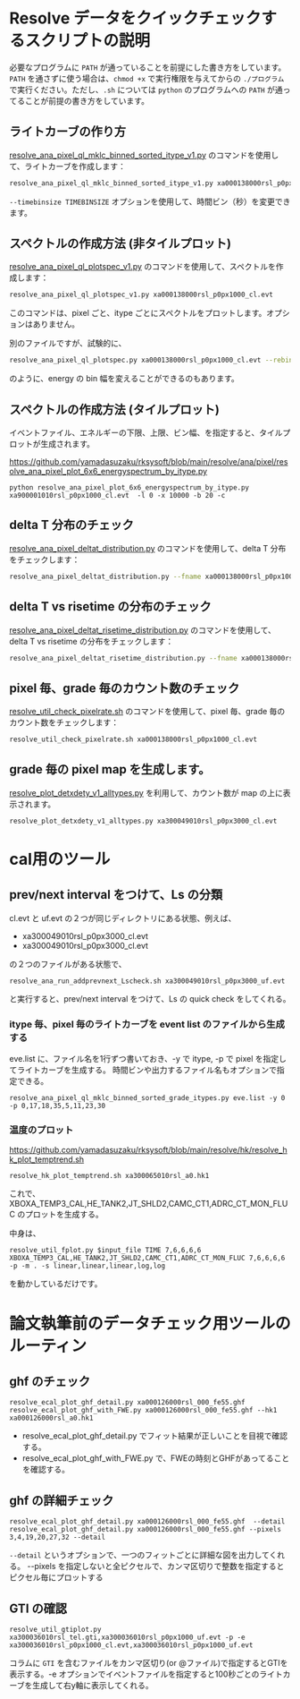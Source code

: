 # Resolve データをクイックチェックするスクリプトの説明

必要なプログラムに `PATH` が通っていることを前提にした書き方をしています。`PATH` を通さずに使う場合は、`chmod +x` で実行権限を与えてからの `./プログラム` で実行ください。ただし、`.sh` については `python` のプログラムへの `PATH` が通ってることが前提の書き方をしています。

## ライトカーブの作り方

[resolve_ana_pixel_ql_mklc_binned_sorted_itype_v1.py](https://github.com/yamadasuzaku/rksysoft/blob/main/resolve/ana/pixel/resolve_ana_pixel_ql_mklc_binned_sorted_itype_v1.py) のコマンドを使用して、ライトカーブを作成します：

```sh
resolve_ana_pixel_ql_mklc_binned_sorted_itype_v1.py xa000138000rsl_p0px1000_cl.evt 
```

`--timebinsize TIMEBINSIZE` オプションを使用して、時間ビン（秒）を変更できます。

## スペクトルの作成方法 (非タイルプロット)

[resolve_ana_pixel_ql_plotspec_v1.py](https://github.com/yamadasuzaku/rksysoft/blob/main/resolve/ana/pixel/resolve_ana_pixel_ql_plotspec_v1.py) のコマンドを使用して、スペクトルを作成します：

```sh
resolve_ana_pixel_ql_plotspec_v1.py xa000138000rsl_p0px1000_cl.evt
```

このコマンドは、pixel ごと、itype ごとにスペクトルをプロットします。オプションはありません。


別のファイルですが、試験的に、

```sh
resolve_ana_pixel_ql_plotspec.py xa000138000rsl_p0px1000_cl.evt --rebin 250
```

のように、energy の bin 幅を変えることができるのもあります。


## スペクトルの作成方法 (タイルプロット)

イベントファイル、エネルギーの下限、上限、ビン幅、を指定すると、タイルプロットが生成されます。

https://github.com/yamadasuzaku/rksysoft/blob/main/resolve/ana/pixel/resolve_ana_pixel_plot_6x6_energyspectrum_by_itype.py


``` python:
python resolve_ana_pixel_plot_6x6_energyspectrum_by_itype.py xa900001010rsl_p0px1000_cl.evt  -l 0 -x 10000 -b 20 -c
```



## delta T 分布のチェック

[resolve_ana_pixel_deltat_distribution.py](https://github.com/yamadasuzaku/rksysoft/blob/main/resolve/ana/pixel/resolve_ana_pixel_deltat_distribution.py) のコマンドを使用して、delta T 分布をチェックします：

```sh
resolve_ana_pixel_deltat_distribution.py --fname xa000138000rsl_p0px1000_cl.evt
```

## delta T vs risetime の分布のチェック

[resolve_ana_pixel_deltat_risetime_distribution.py](https://github.com/yamadasuzaku/rksysoft/blob/main/resolve/ana/pixel/resolve_ana_pixel_deltat_risetime_distribution.py) のコマンドを使用して、delta T vs risetime の分布をチェックします：

```sh
resolve_ana_pixel_deltat_risetime_distribution.py --fname xa000138000rsl_p0px1000_cl.evt
```

## pixel 毎、grade 毎のカウント数のチェック

[resolve_util_check_pixelrate.sh](https://github.com/yamadasuzaku/rksysoft/blob/main/resolve/util/resolve_util_check_pixelrate_plot.sh) のコマンドを使用して、pixel 毎、grade 毎のカウント数をチェックします：


```sh
resolve_util_check_pixelrate.sh xa000138000rsl_p0px1000_cl.evt
```

## grade 毎の pixel map を生成します。

[resolve_plot_detxdety_v1_alltypes.py](https://github.com/yamadasuzaku/rksysoft/blob/main/resolve/util/resolve_plot_detxdety_v1_alltypes.py) を利用して、カウント数が map の上に表示されます。

``` sh:
resolve_plot_detxdety_v1_alltypes.py xa300049010rsl_p0px3000_cl.evt
```

# cal用のツール

## prev/next interval をつけて、Ls の分類

cl.evt と uf.evt の２つが同じディレクトリにある状態、例えば、

- xa300049010rsl_p0px3000_cl.evt
- xa300049010rsl_p0px3000_cl.evt

の２つのファイルがある状態で、

``` bash:
resolve_ana_run_addprevnext_Lscheck.sh xa300049010rsl_p0px3000_uf.evt
``` 

と実行すると、prev/next interval をつけて、Ls の quick check をしてくれる。


### itype 毎、pixel 毎のライトカーブを event list のファイルから生成する

eve.list に、ファイル名を1行ずつ書いておき、-y で itype, -p で pixel を指定してライトカーブを生成する。
時間ビンや出力するファイル名もオプションで指定できる。

``` bash:
resolve_ana_pixel_ql_mklc_binned_sorted_grade_itypes.py eve.list -y 0 -p 0,17,18,35,5,11,23,30
```

### 温度のプロット

https://github.com/yamadasuzaku/rksysoft/blob/main/resolve/hk/resolve_hk_plot_temptrend.sh

``` bash:
resolve_hk_plot_temptrend.sh xa300065010rsl_a0.hk1
```

これで、XBOXA_TEMP3_CAL,HE_TANK2,JT_SHLD2,CAMC_CT1,ADRC_CT_MON_FLUC のプロットを生成する。

中身は、

``` bash:
resolve_util_fplot.py $input_file TIME 7,6,6,6,6 XBOXA_TEMP3_CAL,HE_TANK2,JT_SHLD2,CAMC_CT1,ADRC_CT_MON_FLUC 7,6,6,6,6  -p -m . -s linear,linear,linear,log,log
```

を動かしているだけです。


# 論文執筆前のデータチェック用ツールのルーティン

## ghf のチェック

```bash:
resolve_ecal_plot_ghf_detail.py xa000126000rsl_000_fe55.ghf
resolve_ecal_plot_ghf_with_FWE.py xa000126000rsl_000_fe55.ghf --hk1 xa000126000rsl_a0.hk1
```

- resolve_ecal_plot_ghf_detail.py でフィット結果が正しいことを目視で確認する。
- resolve_ecal_plot_ghf_with_FWE.py で、FWEの時刻とGHFがあってることを確認する。

## ghf の詳細チェック

```bash:
resolve_ecal_plot_ghf_detail.py xa000126000rsl_000_fe55.ghf  --detail
resolve_ecal_plot_ghf_detail.py xa000126000rsl_000_fe55.ghf --pixels 3,4,19,20,27,32 --detail
```

`--detail` というオプションで、一つのフィットごとに詳細な図を出力してくれる。
--pixels を指定しないと全ピクセルで、カンマ区切りで整数を指定するとピクセル毎にプロットする


## GTI の確認

``` bash:
resolve_util_gtiplot.py xa300036010rsl_tel.gti,xa300036010rsl_p0px1000_uf.evt -p -e xa300036010rsl_p0px1000_cl.evt,xa300036010rsl_p0px1000_uf.evt
``` 

コラムに `GTI` を含むファイルをカンマ区切り(or @ファイル)で指定するとGTIを表示する。-e オプションでイベントファイルを指定すると100秒ごとのライトカーブを生成して右y軸に表示してくれる。


